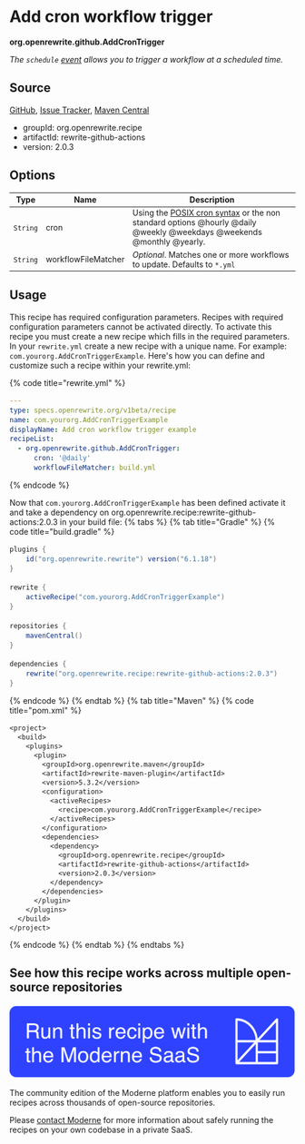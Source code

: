 # Add cron workflow trigger

**org.openrewrite.github.AddCronTrigger**

_The `schedule` [event](https://docs.github.com/en/actions/reference/events-that-trigger-workflows#scheduled-events) allows you to trigger a workflow at a scheduled time._

## Source

[GitHub](https://github.com/openrewrite/rewrite-github-actions/blob/main/src/main/java/org/openrewrite/github/AddCronTrigger.java), [Issue Tracker](https://github.com/openrewrite/rewrite-github-actions/issues), [Maven Central](https://central.sonatype.com/artifact/org.openrewrite.recipe/rewrite-github-actions/2.0.3/jar)

* groupId: org.openrewrite.recipe
* artifactId: rewrite-github-actions
* version: 2.0.3

## Options

| Type | Name | Description |
| -- | -- | -- |
| `String` | cron | Using the [POSIX cron syntax](https://pubs.opengroup.org/onlinepubs/9699919799/utilities/crontab.html#tag_20_25_07) or the non standard options @hourly @daily @weekly @weekdays @weekends @monthly @yearly. |
| `String` | workflowFileMatcher | *Optional*. Matches one or more workflows to update. Defaults to `*.yml` |


## Usage

This recipe has required configuration parameters. Recipes with required configuration parameters cannot be activated directly. To activate this recipe you must create a new recipe which fills in the required parameters. In your `rewrite.yml` create a new recipe with a unique name. For example: `com.yourorg.AddCronTriggerExample`.
Here's how you can define and customize such a recipe within your rewrite.yml:

{% code title="rewrite.yml" %}
```yaml
---
type: specs.openrewrite.org/v1beta/recipe
name: com.yourorg.AddCronTriggerExample
displayName: Add cron workflow trigger example
recipeList:
  - org.openrewrite.github.AddCronTrigger:
      cron: '@daily'
      workflowFileMatcher: build.yml
```
{% endcode %}

Now that `com.yourorg.AddCronTriggerExample` has been defined activate it and take a dependency on org.openrewrite.recipe:rewrite-github-actions:2.0.3 in your build file:
{% tabs %}
{% tab title="Gradle" %}
{% code title="build.gradle" %}
```groovy
plugins {
    id("org.openrewrite.rewrite") version("6.1.18")
}

rewrite {
    activeRecipe("com.yourorg.AddCronTriggerExample")
}

repositories {
    mavenCentral()
}

dependencies {
    rewrite("org.openrewrite.recipe:rewrite-github-actions:2.0.3")
}
```
{% endcode %}
{% endtab %}
{% tab title="Maven" %}
{% code title="pom.xml" %}
```markup
<project>
  <build>
    <plugins>
      <plugin>
        <groupId>org.openrewrite.maven</groupId>
        <artifactId>rewrite-maven-plugin</artifactId>
        <version>5.3.2</version>
        <configuration>
          <activeRecipes>
            <recipe>com.yourorg.AddCronTriggerExample</recipe>
          </activeRecipes>
        </configuration>
        <dependencies>
          <dependency>
            <groupId>org.openrewrite.recipe</groupId>
            <artifactId>rewrite-github-actions</artifactId>
            <version>2.0.3</version>
          </dependency>
        </dependencies>
      </plugin>
    </plugins>
  </build>
</project>
```
{% endcode %}
{% endtab %}
{% endtabs %}

## See how this recipe works across multiple open-source repositories

[![Moderne Link Image](/.gitbook/assets/ModerneRecipeButton.png)](https://app.moderne.io/recipes/org.openrewrite.github.AddCronTrigger)

The community edition of the Moderne platform enables you to easily run recipes across thousands of open-source repositories.

Please [contact Moderne](https://moderne.io/product) for more information about safely running the recipes on your own codebase in a private SaaS.

